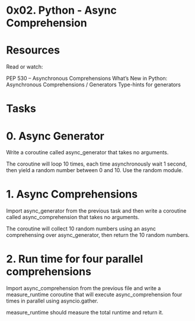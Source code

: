 # 0x02. Python - Async Comprehension

# Resources
Read or watch:

PEP 530 – Asynchronous Comprehensions
What’s New in Python: Asynchronous Comprehensions / Generators
Type-hints for generators

# Tasks
# 0. Async Generator
Write a coroutine called async_generator that takes no arguments.

The coroutine will loop 10 times, each time asynchronously wait 1 second, then yield a random number between 0 and 10. Use the random module.

# 1. Async Comprehensions
Import async_generator from the previous task and then write a coroutine called async_comprehension that takes no arguments.

The coroutine will collect 10 random numbers using an async comprehensing over async_generator, then return the 10 random numbers.

# 2. Run time for four parallel comprehensions
Import async_comprehension from the previous file and write a measure_runtime coroutine that will execute async_comprehension four times in parallel using asyncio.gather.

measure_runtime should measure the total runtime and return it.
